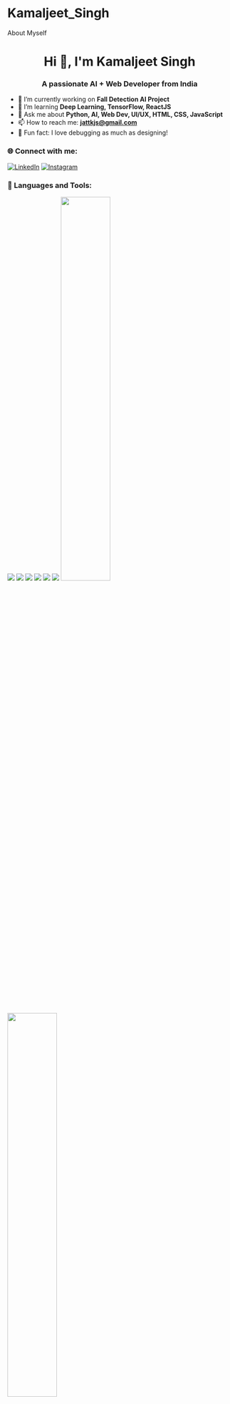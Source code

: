 # Kamaljeet_Singh
About Myself
<h1 align="center">Hi 👋, I'm Kamaljeet Singh</h1>
<h3 align="center">A passionate AI + Web Developer from India</h3>

- 🔭 I’m currently working on **Fall Detection AI Project**
- 🌱 I’m learning **Deep Learning, TensorFlow, ReactJS**
- 💬 Ask me about **Python, AI, Web Dev, UI/UX, HTML, CSS, JavaScript**
- 📫 How to reach me: **jattkjs@gmail.com**
- 🧠 Fun fact: I love debugging as much as designing!

### 🌐 Connect with me:
[![LinkedIn](https://img.shields.io/badge/-LinkedIn-blue?style=flat&logo=linkedin&logoColor=white)](https://www.linkedin.com/in/kamaljeet-singh-574867294/)
[![Instagram](https://img.shields.io/badge/-Instagram-purple?style=flat&logo=instagram&logoColor=white)](https://www.instagram.com/kjs_sardari/)


### 🚀 Languages and Tools:
<p>
  <img src="https://img.shields.io/badge/-Python-3776AB?style=flat&logo=python&logoColor=white"/>
  <img src="https://img.shields.io/badge/-TensorFlow-FF6F00?style=flat&logo=tensorflow&logoColor=white"/>
  <img src="https://img.shields.io/badge/-React-61DAFB?style=flat&logo=react&logoColor=black"/>
  <img src="https://img.shields.io/badge/-HTML5-E34F26?style=flat&logo=html5&logoColor=white"/>
  <img src="https://img.shields.io/badge/-CSS3-1572B6?style=flat&logo=css3&logoColor=white"/>
  <img src="https://img.shields.io/badge/-Node.js-339933?style=flat&logo=nodedotjs&logoColor=white"/>

  <img src="https://github-readme-stats.vercel.app/api?username=kamaljeet-singh&show_icons=true&theme=radical" width="47%" />
<img src="https://github-readme-streak-stats.herokuapp.com/?user=kamaljeet-singh&theme=radical" width="47%" />

</p>


